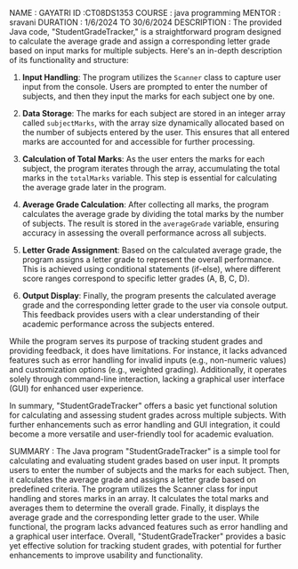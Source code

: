 NAME : GAYATRI 
ID :CT08DS1353 
COURSE : java programming 
MENTOR : sravani 
DURATION : 1/6/2024 TO 30/6/2024 
DESCRIPTION :
             The provided Java code, "StudentGradeTracker," is a straightforward program designed to calculate the average grade and assign a corresponding letter grade based on input marks for multiple subjects. Here's an in-depth description of its functionality and structure:

1. **Input Handling**: The program utilizes the `Scanner` class to capture user input from the console. Users are prompted to enter the number of subjects, and then they input the marks for each subject one by one.

2. **Data Storage**: The marks for each subject are stored in an integer array called `subjectMarks`, with the array size dynamically allocated based on the number of subjects entered by the user. This ensures that all entered marks are accounted for and accessible for further processing.

3. **Calculation of Total Marks**: As the user enters the marks for each subject, the program iterates through the array, accumulating the total marks in the `totalMarks` variable. This step is essential for calculating the average grade later in the program.

4. **Average Grade Calculation**: After collecting all marks, the program calculates the average grade by dividing the total marks by the number of subjects. The result is stored in the `averageGrade` variable, ensuring accuracy in assessing the overall performance across all subjects.

5. **Letter Grade Assignment**: Based on the calculated average grade, the program assigns a letter grade to represent the overall performance. This is achieved using conditional statements (if-else), where different score ranges correspond to specific letter grades (A, B, C, D).

6. **Output Display**: Finally, the program presents the calculated average grade and the corresponding letter grade to the user via console output. This feedback provides users with a clear understanding of their academic performance across the subjects entered.

While the program serves its purpose of tracking student grades and providing feedback, it does have limitations. For instance, it lacks advanced features such as error handling for invalid inputs (e.g., non-numeric values) and customization options (e.g., weighted grading). Additionally, it operates solely through command-line interaction, lacking a graphical user interface (GUI) for enhanced user experience.

In summary, "StudentGradeTracker" offers a basic yet functional solution for calculating and assessing student grades across multiple subjects. With further enhancements such as error handling and GUI integration, it could become a more versatile and user-friendly tool for academic evaluation.

SUMMARY :
         The Java program "StudentGradeTracker" is a simple tool for calculating and evaluating student grades based on user input. It prompts users to enter the number of subjects and the marks for each subject. Then, it calculates the average grade and assigns a letter grade based on predefined criteria. The program utilizes the Scanner class for input handling and stores marks in an array. It calculates the total marks and averages them to determine the overall grade. Finally, it displays the average grade and the corresponding letter grade to the user. While functional, the program lacks advanced features such as error handling and a graphical user interface. Overall, "StudentGradeTracker" provides a basic yet effective solution for tracking student grades, with potential for further enhancements to improve usability and functionality.
